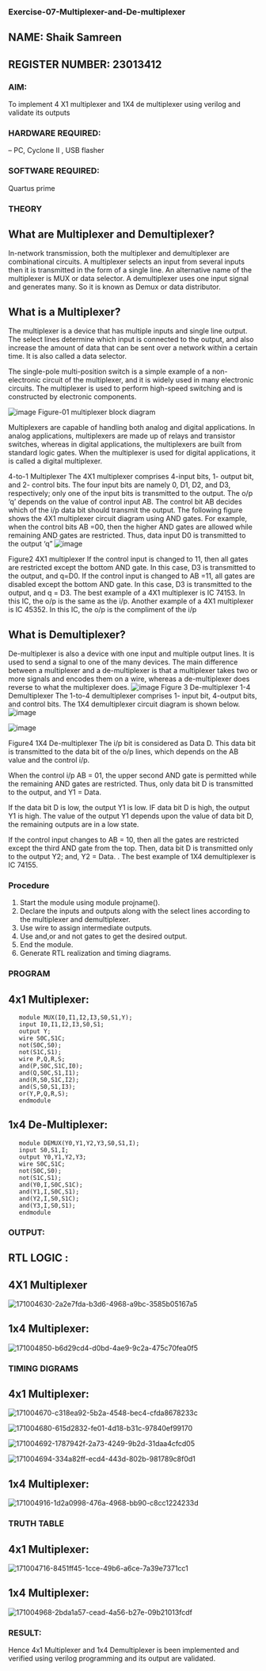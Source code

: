 ### Exercise-07-Multiplexer-and-De-multiplexer
## NAME: Shaik Samreen
## REGISTER NUMBER: 23013412
### AIM:
To implement 4 X1 multiplexer and 1X4 de multiplexer using verilog and validate its outputs
### HARDWARE REQUIRED:
– PC, Cyclone II , USB flasher
### SOFTWARE REQUIRED:
Quartus prime
### THEORY 

## What are Multiplexer and Demultiplexer?
In-network transmission, both the multiplexer and demultiplexer are combinational circuits. A multiplexer selects an input from several inputs then it is transmitted in the form of a single line. An alternative name of the multiplexer is MUX or data selector. A demultiplexer uses one input signal and generates many. So it is known as Demux or data distributor.

## What is a Multiplexer?
The multiplexer is a device that has multiple inputs and single line output. The select lines determine which input is connected to the output, and also increase the amount of data that can be sent over a network within a certain time. It is also called a data selector.

The single-pole multi-position switch is a simple example of a non-electronic circuit of the multiplexer, and it is widely used in many electronic circuits. The multiplexer is used to perform high-speed switching and is constructed by electronic components.

![image](https://user-images.githubusercontent.com/36288975/170912485-73c395c7-23c0-4e78-a53d-a2f0d07d9662.png)
          Figure-01 multiplexer block diagram 

Multiplexers are capable of handling both analog and digital applications. In analog applications, multiplexers are made up of relays and transistor switches, whereas in digital applications, the multiplexers are built from standard logic gates. When the multiplexer is used for digital applications, it is called a digital multiplexer.

4-to-1 Multiplexer
The 4X1 multiplexer comprises 4-input bits, 1- output bit, and 2- control bits. The four input bits are namely 0, D1, D2, and D3, respectively; only one of the input bits is transmitted to the output. The o/p ‘q’ depends on the value of control input AB. The control bit AB decides which of the i/p data bit should transmit the output. The following figure shows the 4X1 multiplexer circuit diagram using AND gates. For example, when the control bits AB =00, then the higher AND gates are allowed while remaining AND gates are restricted. Thus, data input D0 is transmitted to the output ‘q”
![image](https://user-images.githubusercontent.com/36288975/170912568-3598c60a-5035-41f3-b0c4-ccedba13aca5.png)


Figure2 4X1 multiplexer 
If the control input is changed to 11, then all gates are restricted except the bottom AND gate. In this case, D3 is transmitted to the output, and q=D0. If the control input is changed to AB =11, all gates are disabled except the bottom AND gate. In this case, D3 is transmitted to the output, and q = D3. The best example of a 4X1 multiplexer is IC 74153. In this IC, the o/p is the same as the i/p. Another example of a 4X1 multiplexer is IC 45352. In this IC, the o/p is the compliment of the i/p


## What is Demultiplexer?
De-multiplexer is also a device with one input and multiple output lines. It is used to send a signal to one of the many devices. The main difference between a multiplexer and a de-multiplexer is that a multiplexer takes two or more signals and encodes them on a wire, whereas a de-multiplexer does reverse to what the multiplexer does.
![image](https://user-images.githubusercontent.com/36288975/170912606-a30e4b74-1726-4430-b245-2c3c3d9c232d.png)
Figure 3 De-multiplexer 
1-4 Demultiplexer
The 1-to-4 demultiplexer comprises 1- input bit, 4-output bits, and control bits. The 1X4 demultiplexer circuit diagram is shown below.![image](https://user-images.githubusercontent.com/36288975/170912683-00fb746a-1d45-4023-91d1-3a70b841073c.png)

![image](https://user-images.githubusercontent.com/36288975/170912741-7cbd52af-7e0d-4be3-b5c6-6fb9c4eca7c9.png)

Figure4 1X4 De-multiplexer 
The i/p bit is considered as Data D. This data bit is transmitted to the data bit of the o/p lines, which depends on the AB value and the control i/p.

When the control i/p AB = 01, the upper second AND gate is permitted while the remaining AND gates are restricted. Thus, only data bit D is transmitted to the output, and Y1 = Data.

If the data bit D is low, the output Y1 is low. IF data bit D is high, the output Y1 is high. The value of the output Y1 depends upon the value of data bit D, the remaining outputs are in a low state.

If the control input changes to AB = 10, then all the gates are restricted except the third AND gate from the top. Then, data bit D is transmitted only to the output Y2; and, Y2 = Data. . The best example of 1X4 demultiplexer is IC 74155.

 
 
### Procedure

1. Start the module using module projname().
2. Declare the inputs and outputs along with the select lines according to the multiplexer and demultiplexer.
3. Use wire to assign intermediate outputs.
4. Use and,or and not gates to get the desired output.
5. End the module.
6. Generate RTL realization and timing diagrams.


### PROGRAM 
## 4x1 Multiplexer:
```
   module MUX(I0,I1,I2,I3,S0,S1,Y);
   input I0,I1,I2,I3,S0,S1;
   output Y;
   wire S0C,S1C;
   not(S0C,S0);
   not(S1C,S1);
   wire P,Q,R,S;
   and(P,S0C,S1C,I0);
   and(Q,S0C,S1,I1);
   and(R,S0,S1C,I2);
   and(S,S0,S1,I3);
   or(Y,P,Q,R,S);
   endmodule
```
## 1x4 De-Multiplexer:
```
   module DEMUX(Y0,Y1,Y2,Y3,S0,S1,I);
   input S0,S1,I;
   output Y0,Y1,Y2,Y3;
   wire S0C,S1C;
   not(S0C,S0);
   not(S1C,S1);
   and(Y0,I,S0C,S1C);
   and(Y1,I,S0C,S1);
   and(Y2,I,S0,S1C);
   and(Y3,I,S0,S1);
   endmodule
```
### OUTPUT:

## RTL LOGIC :

 ## 4X1 Multiplexer

![171004630-2a2e7fda-b3d6-4968-a9bc-3585b05167a5](https://github.com/samreen-sk/Exercise-07-Multiplexer-and-De-multiplexer/assets/149347632/a4020de4-3ffa-463c-9572-e5d37b0be4ef)

## 1x4 Multiplexer:

![171004850-b6d29cd4-d0bd-4ae9-9c2a-475c70fea0f5](https://github.com/samreen-sk/Exercise-07-Multiplexer-and-De-multiplexer/assets/149347632/a05f4983-98b7-435c-a4fc-4781777a36ea)


### TIMING DIGRAMS  

## 4x1 Multiplexer:

![171004670-c318ea92-5b2a-4548-bec4-cfda8678233c](https://github.com/samreen-sk/Exercise-07-Multiplexer-and-De-multiplexer/assets/149347632/e3c82674-5d24-43df-b417-8fc2ff4c2094)

![171004680-615d2832-fe01-4d18-b31c-97840ef99170](https://github.com/samreen-sk/Exercise-07-Multiplexer-and-De-multiplexer/assets/149347632/b5240bee-409b-43da-a595-39f42662e4e6)


![171004692-1787942f-2a73-4249-9b2d-31daa4cfcd05](https://github.com/samreen-sk/Exercise-07-Multiplexer-and-De-multiplexer/assets/149347632/c7f55b82-667c-4baa-a736-0ec348b59503)

![171004694-334a82ff-ecd4-443d-802b-981789c8f0d1](https://github.com/samreen-sk/Exercise-07-Multiplexer-and-De-multiplexer/assets/149347632/ad0726e6-f255-48e2-a0c2-3ad0bf3f3561)

## 1x4 Multiplexer:

![171004916-1d2a0998-476a-4968-bb90-c8cc1224233d](https://github.com/samreen-sk/Exercise-07-Multiplexer-and-De-multiplexer/assets/149347632/8a10696e-0648-48f4-b6a5-9d0908e8a156)


### TRUTH TABLE 

## 4x1 Multiplexer:

![171004716-8451ff45-1cce-49b6-a6ce-7a39e7371cc1](https://github.com/samreen-sk/Exercise-07-Multiplexer-and-De-multiplexer/assets/149347632/f7f46c60-0e44-4aa3-a759-7a86cea5590d)

## 1x4 Multiplexer:

![171004968-2bda1a57-cead-4a56-b27e-09b21013fcdf](https://github.com/samreen-sk/Exercise-07-Multiplexer-and-De-multiplexer/assets/149347632/7a56c695-9923-434d-be72-9b1280da712c)


### RESULT:
Hence 4x1 Multiplexer and 1x4 Demultiplexer is been implemented and verified using verilog programming and its output are validated.

